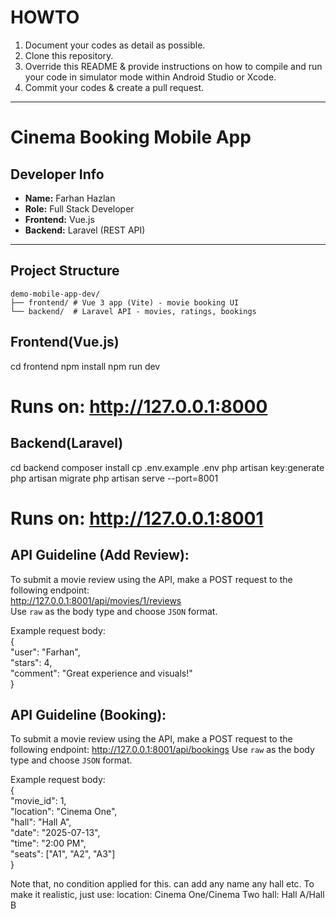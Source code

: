 # HOWTO

1. Document your codes as detail as possible.
2. Clone this repository.
3. Override this README & provide instructions on how to compile and run your code in simulator mode within Android Studio or Xcode.
4. Commit your codes & create a pull request.

---

# Cinema Booking Mobile App

## Developer Info
- **Name:** Farhan Hazlan  
- **Role:** Full Stack Developer  
- **Frontend:** Vue.js  
- **Backend:** Laravel (REST API)

---

## Project Structure

```
demo-mobile-app-dev/
├── frontend/ # Vue 3 app (Vite) - movie booking UI
└── backend/  # Laravel API - movies, ratings, bookings
```

## Frontend(Vue.js)
cd frontend
npm install
npm run dev
# Runs on: http://127.0.0.1:8000

## Backend(Laravel)
cd backend
composer install
cp .env.example .env
php artisan key:generate
php artisan migrate
php artisan serve --port=8001
# Runs on: http://127.0.0.1:8001

## API Guideline (Add Review):  
To submit a movie review using the API, make a POST request to the following endpoint:  
http://127.0.0.1:8001/api/movies/1/reviews  
Use `raw` as the body type and choose `JSON` format.  

Example request body:  
{  
  "user": "Farhan",  
  "stars": 4,  
  "comment": "Great experience and visuals!"  
}  

## API Guideline (Booking):  
To submit a movie review using the API, make a POST request to the following endpoint:
http://127.0.0.1:8001/api/bookings
Use `raw` as the body type and choose `JSON` format.  

Example request body:  
{   
  "movie_id": 1,   
  "location": "Cinema One",   
  "hall": "Hall A",   
  "date": "2025-07-13",   
  "time": "2:00 PM",   
  "seats": ["A1", "A2", "A3"]   
}   


Note that, no condition applied for this. can add any name any hall etc. To make it realistic, just use:
location: Cinema One/Cinema Two
hall: Hall A/Hall B
